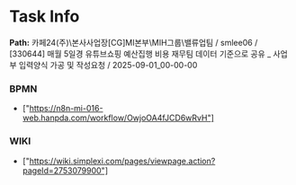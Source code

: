 # Task Info

**Path:** 카페24(주)\본사사업장\[CG]MI본부\MIH그룹\밸류업팀 / smlee06 / [330644] 매월 5일경 유튜브쇼핑 예산집행 비용 재무팀 데이터 기준으로 공유 _ 사업부 입력양식 가공 및 작성요청 / 2025-09-01_00-00-00

### BPMN
- ["https://n8n-mi-016-web.hanpda.com/workflow/OwjoOA4fJCD6wRvH"]

### WIKI
- ["https://wiki.simplexi.com/pages/viewpage.action?pageId=2753079900"]

